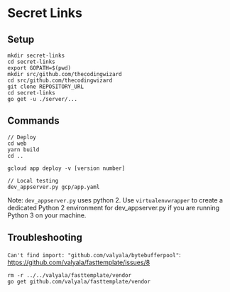 # Secret Links

## Setup
```
mkdir secret-links
cd secret-links
export GOPATH=$(pwd)
mkdir src/github.com/thecodingwizard
cd src/github.com/thecodingwizard
git clone REPOSITORY_URL
cd secret-links
go get -u ./server/...
```

## Commands
```
// Deploy
cd web
yarn build
cd ..

gcloud app deploy -v [version number]

// Local testing
dev_appserver.py gcp/app.yaml
```

Note: `dev_appserver.py` uses python 2. Use `virtualenvwrapper`	to create a dedicated Python 2 environment for dev_appserver.py if you are running Python 3 on your machine.

## Troubleshooting
`Can't find import: "github.com/valyala/bytebufferpool"`:
https://github.com/valyala/fasttemplate/issues/8

```
rm -r ../../valyala/fasttemplate/vendor
go get github.com/valyala/fasttemplate/vendor
```